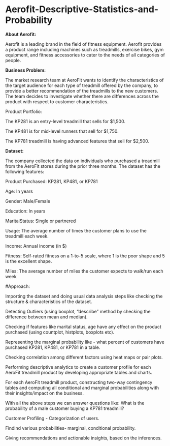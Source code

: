 # Aerofit-Descriptive-Statistics-and-Probability

**About Aerofit:**

Aerofit is a leading brand in the field of fitness equipment. Aerofit provides a product range including machines such as treadmills, exercise bikes, gym equipment, and fitness accessories to cater to the needs of all categories of people.

**Business Problem:**

The market research team at AeroFit wants to identify the characteristics of the target audience for each type of treadmill offered by the company, to provide a better recommendation of the treadmills to the new customers. The team decides to investigate whether there are differences across the product with respect to customer characteristics.

Product Portfolio:

The KP281 is an entry-level treadmill that sells for $1,500.

The KP481 is for mid-level runners that sell for $1,750.

The KP781 treadmill is having advanced features that sell for $2,500.

**Dataset:**

The company collected the data on individuals who purchased a treadmill from the AeroFit stores during the prior three months.
The dataset has the following features:

Product Purchased: KP281, KP481, or KP781

Age: In years

Gender: Male/Female

Education: In years

MaritalStatus: Single or partnered

Usage: The average number of times the customer plans to use the treadmill each week.

Income: Annual income (in $)

Fitness: Self-rated fitness on a 1-to-5 scale, where 1 is the poor shape and 5 is the excellent shape.

Miles: The average number of miles the customer expects to walk/run each week

#Approach:

Importing the dataset and doing usual data analysis steps like checking the structure & characteristics of the dataset.

Detecting Outliers (using boxplot, “describe” method by checking the difference between mean and median).

Checking if features like marital status, age have any effect on the product purchased (using countplot, histplots, boxplots etc).

Representing the marginal probability like - what percent of customers have purchased KP281, KP481, or KP781 in a table.

Checking correlation among different factors using heat maps or pair plots.

Performing descriptive analytics to create a customer profile for each AeroFit treadmill product by developing appropriate tables and charts.

For each AeroFit treadmill product, constructing two-way contingency tables and computing all conditional and marginal probabilities along with their insights/impact on the business.

With all the above steps we can answer questions like: What is the probability of a male customer buying a KP781 treadmill?

Customer Profiling - Categorization of users.

Findind various probabilities- marginal, conditional probability.

Giving recommendations and actionable insights, based on the inferences.
